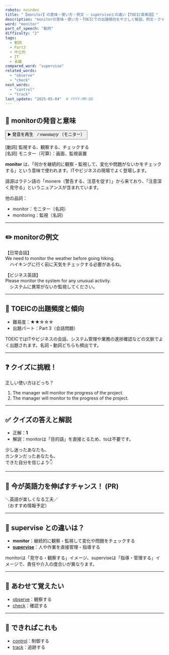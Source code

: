 ```yaml
---
robots: noindex
title: "【monitor】の意味・使い方・例文 ― superviseとの違い【TOEIC英単語】"
description: "monitorの意味・使い方・TOEICでの出題傾向をやさしく解説。例文・クイズ付きでsuperviseとの違いもわかりやすく学べます。"
word: "monitor"
part_of_speech: "動詞"
difficulty: "2"
tags:
  - 動詞
  - Part3
  - 中立的
  - IT
  - 会議
compared_word: "supervise"
related_words:
  - "observe"
  - "check"
next_words:
  - "control"
  - "track"
last_update: "2025-05-04"  # YYYY-MM-DD
---
```


## 🔰 monitorの発音と意味

<button class="play-audio" onclick="playTTS('monitor')">
  <span class="play-audio-main">
    ▶️ 発音を再生　/ˈmɒnɪtə(r)/
  </span>
  <span class="play-audio-sub">
    （モニター）
  </span>
</button>

[動詞] 監視する、観察する、チェックする  
[名詞] モニター（可算）：画面、監視装置

**monitor** は、「何かを継続的に観察・監視して、変化や問題がないかをチェックする」という意味で使われます。ITやビジネスの現場でよく登場します。

語源はラテン語の「monere（警告する、注意を促す）」から来ており、「注意深く見守る」というニュアンスが含まれています。

他の品詞：  
- monitor：モニター（名詞）
- monitoring：監視（名詞）

---

## ✏️ monitorの例文

【日常会話】  
We need to monitor the weather before going hiking.  
　ハイキングに行く前に天気をチェックする必要があるね。

【ビジネス英語】  
Please monitor the system for any unusual activity.  
　システムに異常がないか監視してください。

---

## 🎯 TOEICの出題頻度と傾向

- 難易度：★★☆☆☆
- 出題パート：Part 3（会話問題）

TOEICではITやビジネスの会話、システム管理や業務の進捗確認などの文脈でよく出題されます。名詞・動詞どちらも頻出です。

---

## ❓ クイズに挑戦！

正しい使い方はどっち？

1. The manager will monitor the progress of the project.  
2. The manager will monitor to the progress of the project.

---

## ✅ クイズの答えと解説

- 正解：**1**
- 解説：monitorは「目的語」を直接とるため、toは不要です。

少し迷ったあなたも、  
カンタンだったあなたも、  
できた自分を信じよう👇️

---

## 🚀 今が英語力を伸ばすチャンス！ (PR)

<div class="info-center">
＼英語が楽しくなる工夫／<br>  
（おすすめ情報予定）
</div>

---

## 🤔  supervise との違いは？

- **monitor**：継続的に観察・監視して変化や問題をチェックする
- **[supervise](/supervise)**：人や作業を直接管理・指導する

monitorは「見守る・観察する」イメージ、superviseは「指導・管理する」イメージで、責任や介入の度合いが異なります。

---

## 🧩 あわせて覚えたい

- [observe](/observe)：観察する
- [check](/check)：確認する

---

## 📖 できればこれも

- [control](/control)：制御する
- [track](/track)：追跡する

<!-- cvid: aid49_bid25 -->
